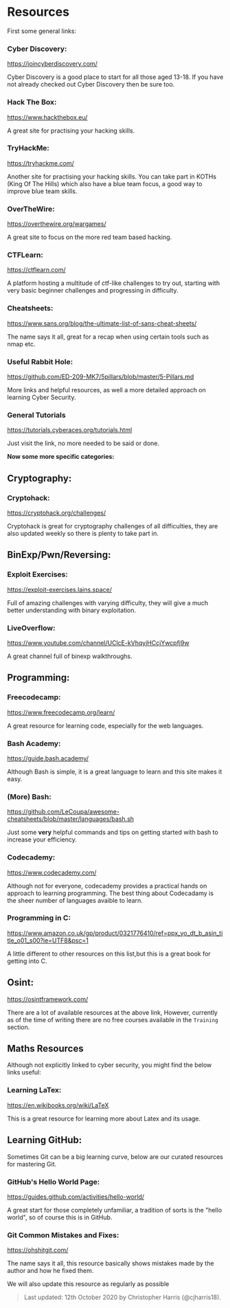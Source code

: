 # Resources

First some general links:

### Cyber Discovery:
https://joincyberdiscovery.com/

Cyber Discovery is a good place to start for all those aged 13-18. If you have not already checked out Cyber Discovery then be sure too.

### Hack The Box:
https://www.hackthebox.eu/

A great site for practising your hacking skills.

### TryHackMe:
https://tryhackme.com/

Another site for practising your hacking skills. You can take part in KOTHs (King Of The Hills) which also have a blue team focus, a good way to improve blue team skills. 

### OverTheWire:
https://overthewire.org/wargames/

A great site to focus on the more red team based hacking.

### CTFLearn:
https://ctflearn.com/

A platform hosting a multitude of ctf-like challenges to try out, starting with very basic beginner challenges and progressing in difficulty. 

### Cheatsheets:
https://www.sans.org/blog/the-ultimate-list-of-sans-cheat-sheets/

The name says it all, great for a recap when using certain tools such as nmap etc.

### Useful Rabbit Hole: 
https://github.com/ED-209-MK7/5pillars/blob/master/5-Pillars.md

More links and helpful resources, as well a more detailed approach on learning Cyber Security.

### General Tutorials
https://tutorials.cyberaces.org/tutorials.html

Just visit the link, no more needed to be said or done. 

**Now some more specific categories:**

## Cryptography:

### Cryptohack:
https://cryptohack.org/challenges/

Cryptohack is great for cryptography challenges of all difficulties, they are also updated weekly so there is plenty to take part in.


## BinExp/Pwn/Reversing:

### Exploit Exercises:
https://exploit-exercises.lains.space/

Full of amazing challenges with varying difficulty, they will give a much better understanding with binary exploitation.

### LiveOverflow:
https://www.youtube.com/channel/UClcE-kVhqyiHCcjYwcpfj9w

A great channel full of binexp walkthroughs.

## Programming:

### Freecodecamp:
https://www.freecodecamp.org/learn/

A great resource for learning code, especially for the web languages.

### Bash Academy:
https://guide.bash.academy/

Although Bash is simple, it is a great language to learn and this site makes it easy.

### (More) Bash:
https://github.com/LeCoupa/awesome-cheatsheets/blob/master/languages/bash.sh

Just some **very** helpful commands and tips on getting started with bash to increase your efficiency.

### Codecademy:
https://www.codecademy.com/

Although not for everyone, codecademy provides a practical hands on approach to learning programming. The best thing about Codecadamy is the sheer number of languages avaible to learn.

### Programming in C:
https://www.amazon.co.uk/gp/product/0321776410/ref=ppx_yo_dt_b_asin_title_o01_s00?ie=UTF8&psc=1

A little different to other resources on this list,but this is a great book for getting into C.

## Osint:
https://osintframework.com/

There are a lot of available resources at the above link, However, currently as of the time of writing there are no free courses available in the `Training` section.


## Maths Resources
Although not explicitly linked to cyber security, you might find the below links useful:

### Learning LaTex:
https://en.wikibooks.org/wiki/LaTeX

This is a great resource for learning more about Latex and its usage.

## Learning GitHub:
Sometimes Git can be a big learning curve, below are our curated resources for mastering Git.

### GitHub's Hello World Page:
https://guides.github.com/activities/hello-world/

A great start for those completely unfamiliar, a tradition of sorts is the "hello world", so of course this is in GitHub.

### Git Common Mistakes and Fixes:
https://ohshitgit.com/

The name says it all, this resource basically shows mistakes made by the author and how he fixed them.

We will also update this resource as regularly as possible
> Last updated: 12th October 2020 by Christopher Harris (@cjharris18).
